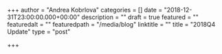 +++
author = "Andrea Kobrlova"
categories = []
date = "2018-12-31T23:00:00.000+00:00"
description = ""
draft = true
featured = ""
featuredalt = ""
featuredpath = "/media/blog"
linktitle = ""
title = "2018Q4 Update"
type = "post"

+++
